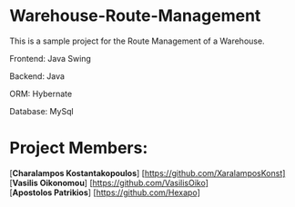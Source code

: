 # Warehouse-Route-Management

This is a sample project for the Route Management of a Warehouse.

Frontend: Java Swing

Backend: Java

ORM: Hybernate

Database: MySql

# Project Members:<br>
  [**Charalampos Kostantakopoulos**] [https://github.com/XaralamposKonst] <br>
  [**Vasilis Oikonomou**] [https://github.com/VasilisOiko] <br>
  [**Apostolos Patrikios**] [https://github.com/Hexapo] <br>
